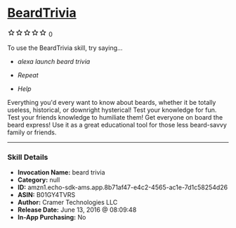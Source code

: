 # [BeardTrivia](http://alexa.amazon.com/#skills/amzn1.echo-sdk-ams.app.8b71af47-e4c2-4565-ac1e-7d1c58254d26)
![0 stars](../../images/ic_star_border_black_18dp_1x.png)![0 stars](../../images/ic_star_border_black_18dp_1x.png)![0 stars](../../images/ic_star_border_black_18dp_1x.png)![0 stars](../../images/ic_star_border_black_18dp_1x.png)![0 stars](../../images/ic_star_border_black_18dp_1x.png) 0

To use the BeardTrivia skill, try saying...

* *alexa launch beard trivia*

* *Repeat*

* *Help*

Everything you'd every want to know about beards, whether it be totally useless, historical, or downright hysterical! Test your knowledge for fun.  Test your friends knowledge to humiliate them! Get everyone on board the beard express!  Use it as a great educational tool for those less beard-savvy family or friends.

***

### Skill Details

* **Invocation Name:** beard trivia
* **Category:** null
* **ID:** amzn1.echo-sdk-ams.app.8b71af47-e4c2-4565-ac1e-7d1c58254d26
* **ASIN:** B01GY4TVRS
* **Author:** Cramer Technologies LLC
* **Release Date:** June 13, 2016 @ 08:09:48
* **In-App Purchasing:** No
